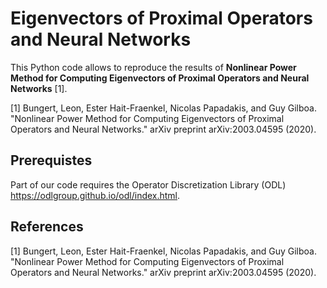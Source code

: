 # Eigenvectors of Proximal Operators and Neural Networks
This Python code allows to reproduce the results of <b>Nonlinear Power Method for Computing Eigenvectors of Proximal Operators and Neural Networks</b> [1].

[1] Bungert, Leon, Ester Hait-Fraenkel, Nicolas Papadakis, and Guy Gilboa. "Nonlinear Power Method for Computing Eigenvectors of Proximal Operators and Neural Networks." arXiv preprint arXiv:2003.04595 (2020).

## Prerequistes
Part of our code requires the Operator Discretization Library (ODL) https://odlgroup.github.io/odl/index.html.

## References
[1] Bungert, Leon, Ester Hait-Fraenkel, Nicolas Papadakis, and Guy Gilboa. "Nonlinear Power Method for Computing Eigenvectors of Proximal Operators and Neural Networks." arXiv preprint arXiv:2003.04595 (2020).


